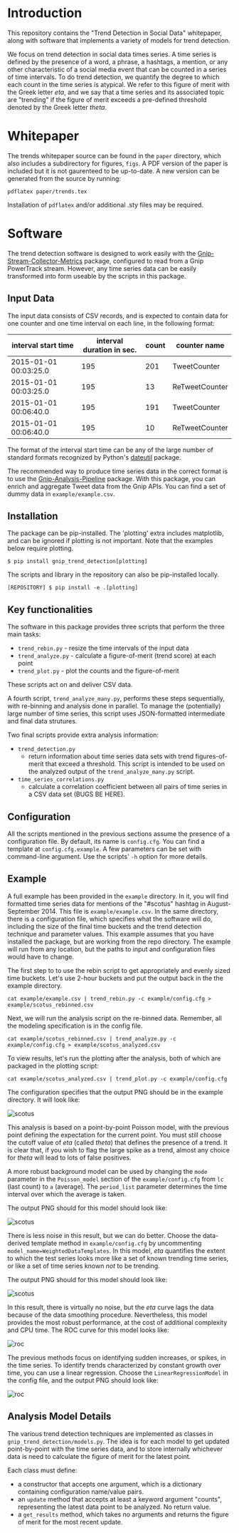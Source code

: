# Introduction

This repository contains the "Trend Detection in Social Data" whitepaper,
along with software that implements a variety of models for trend detection.

We focus on trend detection in social data times series. A time series is
defined by the presence of a word, a phrase, a hashtags, a mention, or any
other characteristic of a social media event that can be counted in a
series of time intervals. To do trend detection, we quantify 
the degree to which each count in the time series is atypical. We refer to
this figure of merit with the Greek letter *eta*, and we say that a 
time series and its associated topic are "trending" if the figure of merit
exceeds a pre-defined threshold denoted by the Greek letter *theta*. 

# Whitepaper

The trends whitepaper source can be found in the `paper` directory, which
also includes a subdirectory for figures, `figs`. A PDF version of the 
paper is included but it is not gaurenteed to be up-to-date. A new version can
be generated from the source by running:

`pdflatex paper/trends.tex`

Installation of `pdflatex` and/or additional .sty files may be required.

# Software

The trend detection software is designed to work easily with 
the [Gnip-Stream-Collector-Metrics](https://github.com/DrSkippy/Gnip-Stream-Collector-Metrics) package, 
configured to read
from a Gnip PowerTrack stream. However, any time series data can be easily
transformed into form useable by the scripts in this package. 

## Input Data

The input data consists of CSV records, and is expected to contain data for one
counter and one time interval on each line, in the following format:

| interval start time | interval duration in sec. | count | counter name |
| ------------------- | --------- | ---------- | ------------------- |
| 2015-01-01 00:03:25.0  | 195 | 201 | TweetCounter |
| 2015-01-01 00:03:25.0  | 195 | 13 | ReTweetCounter |
|2015-01-01 00:06:40.0| 195 | 191 | TweetCounter |
|2015-01-01 00:06:40.0| 195 | 10 | ReTweetCounter |

The format of the interval start time can be any of the large number of standard
formats recognized by Python's [dateutil](https://dateutil.readthedocs.io/en/stable/) package. 

The recommended way to produce time series data in the correct format is to use
the [Gnip-Analysis-Pipeline](https://github.com/jeffakolb/Gnip-Analysis-Pipeline) package. 
With this package, you can enrich and aggregate Tweet data from the Gnip APIs.
You can find a set of dummy data in `example/example.csv`.

## Installation

The package can be pip-installed. The 'plotting' extra includes matplotlib,
and can be ignored if plotting is not important. Note that the examples below
require plotting.

`$ pip install gnip_trend_detection[plotting]` 

The scripts and library in the repository can also be pip-installed locally. 

`[REPOSITORY] $ pip install -e .[plotting]`

## Key functionalities

The software in this package provides three scripts that perform the three main tasks:
* `trend_rebin.py` - resize the time intervals of the input data
* `trend_analyze.py` - calculate a figure-of-merit (trend score) at each point
* `trend_plot.py` - plot the counts and the figure-of-merit 

These scripts act on and deliver CSV data.

A fourth script, `trend_analyze_many.py`, performs these steps sequentially,
with re-binning and analysis done in parallel. To manage the (potentially) 
large number of time series, this script uses JSON-formatted intermediate 
and final data strutures.  

Two final scripts provide extra analysis information:
* `trend_detection.py`
    * return information about time series data sets with trend figures-of-merit that exceed a threshold. 
This script is intended 
to be used on the analyzed output of the `trend_analyze_many.py` script.
* `time_series_correlations.py` 
    * calculate a correlation coefficient between
all pairs of time series in a CSV data set (BUGS BE HERE).

## Configuration

All the scripts mentioned in the previous sections assume the presence of a configuration
file. By default, its name is `config.cfg`. You can find a template at `config.cfg.example`.
A few parameters can be set with command-line argument. Use the scripts' `-h` option
for more details.

## Example

A full example has been provided in the `example` directory. In it, you will find
formatted time series data for mentions of the "#scotus" hashtag in August-September 2014.
This file is `example/example.csv`. In the same directory, there is a configuration file, 
which specifies what the software will do, including the size of the final time buckets 
and the trend detection technique and parameter values. This example assumes that you
have installed the package, but are working from the repo directory. The example will run
from any location, but the paths to input and configuration files would have to change. 

The first step to to use the rebin script to get appropriately and evenly sized time buckets.
Let's use 2-hour buckets and put the output back in the the example directory. 

`cat example/example.csv | trend_rebin.py -c example/config.cfg > example/scotus_rebinned.csv` 

Next, we will run the analysis script on the re-binned data.
Remember, all the modeling specification is in the config file.

`cat example/scotus_rebinned.csv | trend_analyze.py -c example/config.cfg > example/scotus_analyzed.csv`

To view results, let's run the plotting after the analysis, both of which 
are packaged in the plotting script:

`cat example/scotus_analyzed.csv | trend_plot.py -c example/config.cfg` 

The configuration specifies that the output PNG should be in the example directory.
It will look like:

![scotus](https://github.com/jeffakolb/Gnip-Trend-Detection/blob/master/example/scotus.png?raw=true) 

This analysis is based on a point-by-point Poisson model, with the previous point 
defining the expectation for the current point. You must still choose the cutoff value of *eta* (called *theta*)
that defines the presence of a trend. It is clear that, if you wish to flag the large
spike as a trend, almost any choice for *theta* will lead to lots of false positives.

A more robust background model can be used by changing the `mode` parameter in the `Poisson_model`
section of the `example/config.cfg` from `lc` (last count) to `a` (average). The `period_list`
parameter determines the time interval over which the average is taken.  

The output PNG should for this model should look like:

![scotus](https://github.com/jeffakolb/Gnip-Trend-Detection/blob/master/example/scotus_averaged.png?raw=true) 

There is less noise in this result, but we can do better. Choose the data-derived template method
in `example/config.cfg` by uncommenting `model_name=WeightedDataTemplates`. In this model, *eta* quantifies the
extent to which the test series looks more like a set of known trending time series, or like a set of
time series known _not_ to be trending. 

The output PNG should for this model should look like:

![scotus](https://github.com/jeffakolb/Gnip-Trend-Detection/blob/master/example/scotus_data.png?raw=true) 

In this result, there is virtually no noise, but the *eta* curve lags the data because of the data
smoothing procedure. Nevertheless, this model provides the most robust performance, at the cost
of additional complexity and CPU time. The ROC curve for this model looks like:

![roc](https://github.com/jeffakolb/Gnip-Trend-Detection/blob/master/example/roc.png?raw=true)  

The previous methods focus on identifying sudden increases, or spikes, in the time series.
To identify trends characterized by constant growth over time, you can use 
a linear regression. Choose the `LinearRegressionModel` in the config file,
and the output PNG should look like:

![roc](https://github.com/jeffakolb/Gnip-Trend-Detection/blob/master/example/scotus_linear.png?raw=true)  


## Analysis Model Details

The various trend detection techniques are implemented as classes in `gnip_trend_detection/models.py`.
The idea is for each model to get updated point-by-point with the time series data,
and to store internally whichever data is need to calculate the figure of merit for
the latest point.

Each class must define:

*  a constructor that accepts one argument, which is a dictionary containing 
configuration name/value pairs. 
*  an `update` method that accepts at least a keyword argument "counts",
representing the latest data point to be analyzed. No return value.
*  a `get_results` method, which takes no arguments and returns
the figure of merit for the most recent update. 
